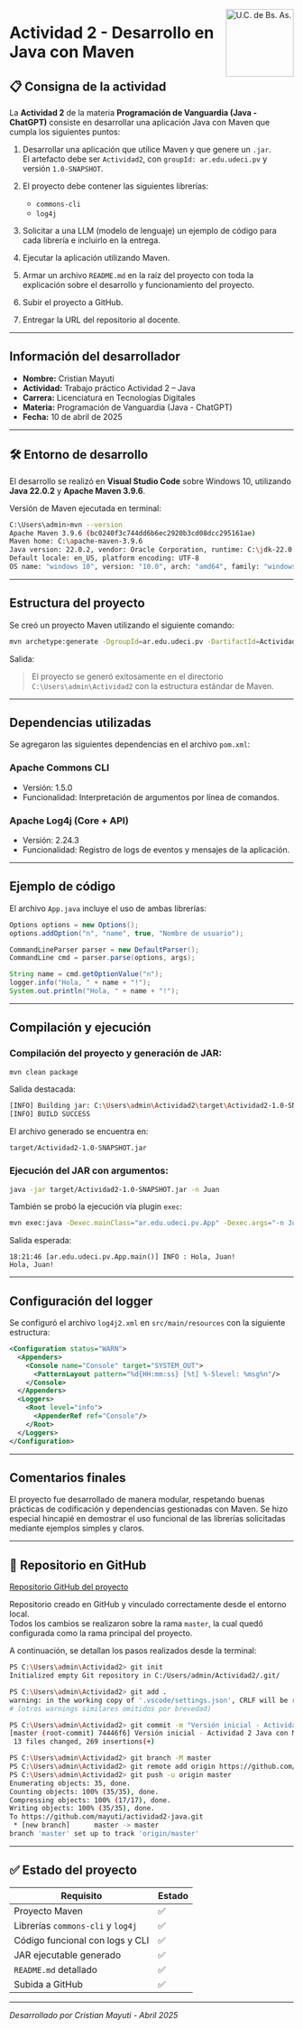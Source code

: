 <p align="left">
  <img src="https://udelaciudad.edu.ar/wp-content/uploads/2025/01/Logos-3-png_Logo-secundario-1-300x145.png" alt="U.C. de Bs. As." width="120" align=right>
</p>

# Actividad 2 - Desarrollo en Java con Maven

## 📋 Consigna de la actividad

La **Actividad 2** de la materia **Programación de Vanguardia (Java - ChatGPT)** consiste en desarrollar una aplicación Java con Maven que cumpla los siguientes puntos:

1. Desarrollar una aplicación que utilice Maven y que genere un `.jar`.  
   El artefacto debe ser `Actividad2`, con `groupId: ar.edu.udeci.pv` y versión `1.0-SNAPSHOT`.

2. El proyecto debe contener las siguientes librerías:
   - `commons-cli`
   - `log4j`

3. Solicitar a una LLM (modelo de lenguaje) un ejemplo de código para cada librería e incluirlo en la entrega.

4. Ejecutar la aplicación utilizando Maven.

5. Armar un archivo `README.md` en la raíz del proyecto con toda la explicación sobre el desarrollo y funcionamiento del proyecto.

6. Subir el proyecto a GitHub.

7. Entregar la URL del repositorio al docente.

---

## Información del desarrollador

- **Nombre:** Cristian Mayuti
- **Actividad:** Trabajo práctico Actividad 2 – Java
- **Carrera:** Licenciatura en Tecnologías Digitales
- **Materia:** Programación de Vanguardia (Java - ChatGPT)
- **Fecha:** 10 de abril de 2025

---

## 🛠 Entorno de desarrollo

El desarrollo se realizó en **Visual Studio Code** sobre Windows 10, utilizando **Java 22.0.2** y **Apache Maven 3.9.6**.

Versión de Maven ejecutada en terminal:

```bash
C:\Users\admin>mvn --version
Apache Maven 3.9.6 (bc0240f3c744dd6b6ec2920b3cd08dcc295161ae)
Maven home: C:\apache-maven-3.9.6
Java version: 22.0.2, vendor: Oracle Corporation, runtime: C:\jdk-22.0.2
Default locale: en_US, platform encoding: UTF-8
OS name: "windows 10", version: "10.0", arch: "amd64", family: "windows"
```

---

## Estructura del proyecto

Se creó un proyecto Maven utilizando el siguiente comando:

```bash
mvn archetype:generate -DgroupId=ar.edu.udeci.pv -DartifactId=Actividad2 -DarchetypeGroupId=org.apache.maven.archetypes -DarchetypeArtifactId=maven-archetype-quickstart -DarchetypeVersion=1.4 -Dversion=1.0-SNAPSHOT -DinteractiveMode=false
```

Salida:

> El proyecto se generó exitosamente en el directorio `C:\Users\admin\Actividad2` con la estructura estándar de Maven.

---

## Dependencias utilizadas

Se agregaron las siguientes dependencias en el archivo `pom.xml`:

### Apache Commons CLI

- Versión: 1.5.0
- Funcionalidad: Interpretación de argumentos por línea de comandos.

### Apache Log4j (Core + API)

- Versión: 2.24.3
- Funcionalidad: Registro de logs de eventos y mensajes de la aplicación.

---

## Ejemplo de código

El archivo `App.java` incluye el uso de ambas librerías:

```java
Options options = new Options();
options.addOption("n", "name", true, "Nombre de usuario");

CommandLineParser parser = new DefaultParser();
CommandLine cmd = parser.parse(options, args);

String name = cmd.getOptionValue("n");
logger.info("Hola, " + name + "!");
System.out.println("Hola, " + name + "!");
```

---

## Compilación y ejecución

### Compilación del proyecto y generación de JAR:

```bash
mvn clean package
```

Salida destacada:

```bash
[INFO] Building jar: C:\Users\admin\Actividad2\target\Actividad2-1.0-SNAPSHOT.jar
[INFO] BUILD SUCCESS
```

El archivo generado se encuentra en:

```
target/Actividad2-1.0-SNAPSHOT.jar
```

### Ejecución del JAR con argumentos:

```bash
java -jar target/Actividad2-1.0-SNAPSHOT.jar -n Juan
```

También se probó la ejecución vía plugin `exec`:

```bash
mvn exec:java -Dexec.mainClass="ar.edu.udeci.pv.App" -Dexec.args="-n Juan"
```

Salida esperada:

```
18:21:46 [ar.edu.udeci.pv.App.main()] INFO : Hola, Juan!
Hola, Juan!
```

---

## Configuración del logger

Se configuró el archivo `log4j2.xml` en `src/main/resources` con la siguiente estructura:

```xml
<Configuration status="WARN">
  <Appenders>
    <Console name="Console" target="SYSTEM_OUT">
      <PatternLayout pattern="%d{HH:mm:ss} [%t] %-5level: %msg%n"/>
    </Console>
  </Appenders>
  <Loggers>
    <Root level="info">
      <AppenderRef ref="Console"/>
    </Root>
  </Loggers>
</Configuration>
```

---

## Comentarios finales

El proyecto fue desarrollado de manera modular, respetando buenas prácticas de codificación y dependencias gestionadas con Maven. Se hizo especial hincapié en demostrar el uso funcional de las librerías solicitadas mediante ejemplos simples y claros.

---

## 🔗 Repositorio en GitHub

[Repositorio GitHub del proyecto](https://github.com/mayuti/actividad2-java)

Repositorio creado en GitHub y vinculado correctamente desde el entorno local.  
Todos los cambios se realizaron sobre la rama `master`, la cual quedó configurada como la rama principal del proyecto.

A continuación, se detallan los pasos realizados desde la terminal:

```bash
PS C:\Users\admin\Actividad2> git init
Initialized empty Git repository in C:/Users/admin/Actividad2/.git/

PS C:\Users\admin\Actividad2> git add .
warning: in the working copy of '.vscode/settings.json', CRLF will be replaced by LF...
# (otros warnings similares omitidos por brevedad)

PS C:\Users\admin\Actividad2> git commit -m "Versión inicial - Actividad 2 Java con Maven"
[master (root-commit) 74446f6] Versión inicial - Actividad 2 Java con Maven
 13 files changed, 269 insertions(+)

PS C:\Users\admin\Actividad2> git branch -M master
PS C:\Users\admin\Actividad2> git remote add origin https://github.com/mayuti/actividad2-java.git
PS C:\Users\admin\Actividad2> git push -u origin master
Enumerating objects: 35, done.
Counting objects: 100% (35/35), done.
Compressing objects: 100% (17/17), done.
Writing objects: 100% (35/35), done.
To https://github.com/mayuti/actividad2-java.git
 * [new branch]      master -> master
branch 'master' set up to track 'origin/master'
```

---

## ✅ Estado del proyecto

| Requisito                             | Estado |
|--------------------------------------|--------|
| Proyecto Maven                       | ✅     |
| Librerías `commons-cli` y `log4j`    | ✅     |
| Código funcional con logs y CLI      | ✅     |
| JAR ejecutable generado              | ✅     |
| `README.md` detallado                | ✅     |
| Subida a GitHub                      | ✅     |


---

_Desarrollado por Cristian Mayuti - Abril 2025_
